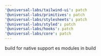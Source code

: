 ```yaml
---
'@universal-labs/tailwind-ui': patch
'@universal-labs/primitives': patch
'@universal-labs/stylesheets': patch
'@universal-labs/styled': patch
'@universal-labs/hooks': patch
'@universal-labs/core': patch
---
```


build for native
support es modules in build
